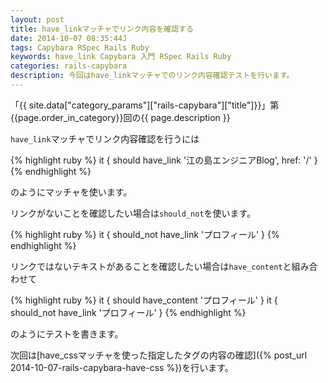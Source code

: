 ```yaml
---
layout: post
title: have_linkマッチャでリンク内容を確認する
date: 2014-10-07 08:35:44J
tags: Capybara RSpec Rails Ruby
keywords: have_link Capybara 入門 RSpec Rails Ruby
categories: rails-capybara
description: 今回はhave_linkマッチャでのリンク内容確認テストを行います。
---
```


「{{ site.data["category_params"]["rails-capybara"]["title"]}}」第{{page.order_in_category}}回の{{ page.description }}

`have_link`マッチャでリンク内容確認を行うには

{% highlight ruby %}
it { should have_link '江の島エンジニアBlog', href: '/' }
{% endhighlight %}

のようにマッチャを使います。

リンクがないことを確認したい場合は`should_not`を使います。

{% highlight ruby %}
it { should_not have_link 'プロフィール' }
{% endhighlight %}

リンクではないテキストがあることを確認したい場合は`have_content`と組み合わせて

{% highlight ruby %}
it { should have_content 'プロフィール' }
it { should_not have_link 'プロフィール' }
{% endhighlight %}

のようにテストを書きます。

次回は[have_cssマッチャを使った指定したタグの内容の確認]({% post_url 2014-10-07-rails-capybara-have-css %})を行います。
